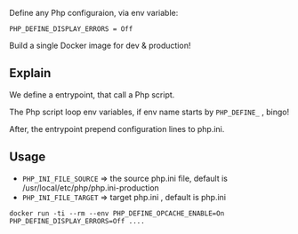Define any Php configuraion, via env variable:

```
PHP_DEFINE_DISPLAY_ERRORS = Off
```

Build a single Docker image for dev & production!

## Explain

We define a entrypoint, that call a Php script.

The Php script loop env variables, if env name starts by ``PHP_DEFINE_`` , bingo!

After, the entrypoint prepend configuration lines to php.ini.

## Usage

* ``PHP_INI_FILE_SOURCE`` => the source php.ini file, default is /usr/local/etc/php/php.ini-production
* ``PHP_INI_FILE_TARGET`` => target php.ini , default is php.ini

```
docker run -ti --rm --env PHP_DEFINE_OPCACHE_ENABLE=On PHP_DEFINE_DISPLAY_ERRORS=Off ....
```
